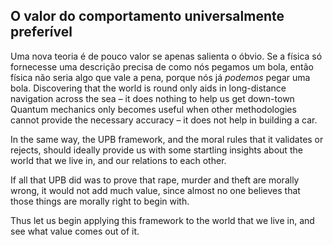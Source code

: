 ## O valor do comportamento universalmente preferível

Uma nova teoria é de pouco valor se apenas salienta o óbvio. Se a física só fornecesse uma descrição precisa de como nós pegamos um bola, então física não seria algo que vale a pena, porque nós já *podemos* pegar uma bola. Discovering that the world is round only aids in long-distance navigation across the sea – it does nothing to help us get down-town Quantum mechanics only becomes useful when other methodologies cannot provide the necessary accuracy – it does not help in building a car.

In the same way, the UPB framework, and the moral rules that it validates or rejects, should ideally provide us with some startling insights about the world that we live in, and our relations to each other.

If all that UPB did was to prove that rape, murder and theft are morally wrong, it would not add much value, since almost no one believes that those things are morally right to begin with.

Thus let us begin applying this framework to the world that we live in, and see what value comes out of it.